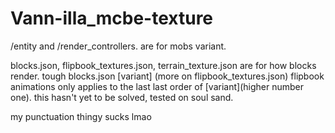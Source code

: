 # Vann-illa_mcbe-texture

/entity and /render_controllers. are for mobs variant.

blocks.json, flipbook_textures.json, terrain_texture.json are for how blocks render.
tough blocks.json [variant] (more on flipbook_textures.json) flipbook animations only applies to the last last order of [variant](higher number one).
this hasn't yet to be solved, tested on soul sand.

my punctuation thingy sucks lmao
